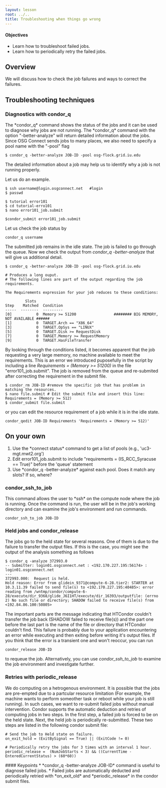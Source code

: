 ```yaml
---
layout: lesson
root: ../..
title: Troubleshooting when things go wrong
---
```

<div class="objectives" markdown="1">

#### Objectives
*   Learn how to troubleshoot failed jobs.
*   Learn how to periodically retry the failed jobs.
</div>

<h2>Overview </h2> 
We will discuss how to check the job failures and ways to correct the failures.  

<h2> Troubleshooting techniques </h2> 

<h3> Diagnostics with condor_q  </h3> 
The *condor_q* command shows the status of the jobs and it can be used to diagnose why jobs are not 
running. The *condor_q* command with the option "-better-analyze" will return detailed
information about the jobs. Since OSG Connect sends jobs to many places, we also need to specify a pool name with the "-pool" flag

~~~
$ condor_q -better-analyze JOB-ID -pool osg-flock.grid.iu.edu
~~~

The detailed information about a job may help us to identify why a job is not running properly. 

Let us do an example. 

~~~
$ ssh username@login.osgconnect.net   #login 
$ passwd                              

$ tutorial error101
$ cd tutorial-erro101
$ nano error101_job.submit

$condor_submit error101_job.submit 
~~~

Let us check the job status by

~~~
condor_q username
~~~

The submitted job remains in the idle state. The job is failed to go through the queue. Now we check the 
output from *condor_q -better-analyze* that will give us additional detail. 

~~~
$ condor_q -better-analyze JOB-ID -pool osg-flock.grid.iu.edu
 
# Produces a long ouput. 
# The following lines are part of the output regarding the job requirements.  

The Requirements expression for your job reduces to these conditions:

         Slots
Step    Matched  Condition
-----  --------  ---------
[0]           0  Memory >= 51200                 ######## BIG MEMORY, NOT AVAILABLE ###### 
[1]           0  TARGET.Arch == "X86_64"
[3]           0  TARGET.OpSys == "LINUX"
[5]           0  TARGET.Disk >= RequestDisk
[7]           0  TARGET.Memory >= RequestMemory
[9]           0  TARGET.HasFileTransfer
~~~


By looking through the conditions listed, it becomes apparent that the job requesting a very 
large memory, no machine available to meet the requirements. This is an error we introduced 
puposefully in the script by including a line *Requirements = (Memory >= 51200)* in the file 
"error101_job.submit".   The job is removed from the queue and re-submited after 
correcting the requirement in the submit file. 

~~~
$ condor_rm JOB-ID #remove the specific job that has problem in matching the resources.
$ nano file.submit # Edit the submit file and insert this line: Requirements = (Memory >= 512)
$ condor_submit file.submit
~~~

or you can edit the resource requirement of a job while it is in the idle state. 

~~~
condor_qedit JOB-ID Requirements 'Requirements = (Memory >= 512)' 
~~~

<h2> On your own </h2>
<ol>
  <li> Use the *connect status* command to get a list of pools (e.g., 'uc3-mgt.mwt2.org') </li>
  <li> Edit error101_job.submit to include "requirements = (IS_RCC_Syracuse == True)" before the 'queue' statement </li>
  <li> Use *condor_q -better-analyze* against each pool. Does it match any slots? If so, where? </li>
</ol>

<h3> condor_ssh_to_job </h3> 
This command allows the user to *ssh* on the compute node where the job is running.  Once the command 
is run, the user will be in the job's working directory and can examine the job's environment and run 
commands. 

~~~
condor_ssh_to_job JOB-ID  
~~~

<h3> Held jobs and condor_release </h3>

The jobs go to the held state for several reasons. One of them is due to the failure to transfer the output
files. If this is the case, you might see the output of the analysis something as follows

~~~
$ condor_q -analyze 372993.0
-- Submitter: login01.osgconnect.net : <192.170.227.195:56174> : login01.osgconnect.net
---
372993.000:  Request is held.
Hold reason: Error from glidein_9371@compute-6-28.tier2: STARTER at 10.3.11.39 failed to send file(s) to <192.170.227.195:40485>: error reading from /wntmp/condor/compute-6-28/execute/dir_9368/glide_J6I1HT/execute/dir_16393/outputfile: (errno 2) No such file or directory; SHADOW failed to receive file(s) from <192.84.86.100:50805>
~~~

The important parts are the message indicating that HTCondor couldn't transfer the job 
back (SHADOW failed to receive file(s)) and the part one before the last part is the name of the 
file or directory that HTCondor couldn't find.  This failure is probably due to your application 
encountering an error while executing and then exiting before writing it's output files.  If you think 
that the error is a transient one and won't reoccur, you can run 

~~~
condor_release JOB-ID 
~~~
to requeue the job.  Alternatively, you can use *condor_ssh_to_job* to examine the job environment and investigate further.


<h3> Retries with periodic_release </h3>

We do computing on a hetrogenous environment. It is possible that the jobs are pre-empted due to a partcular
resource limitation (For example, the machine wants to perform someother task or reboot while your job 
is still running).  In such cases, we want to re-submit failed jobs without manual intervention. Condor 
supports the automatic deduction and retries of computing jobs in two steps.
In the first step, a failed job is forced to be on the held state.   Next, the held job is 
periodically re-submitted. These two steps are listed in the following condor submit file: 

~~~
# Send the job to Held state on failure. 
on_exit_hold = (ExitBySignal == True) || (ExitCode != 0)  

# Periodically retry the jobs for 3 times with an interval 1 hour.   
periodic_release =  (NumJobStarts < 3) && ((CurrentTime - EnteredCurrentStatus) > (60*60))
~~~


<div class="keypoints" markdown="1">
#### Keypoints
*    *condor_q -better-analyze JOB-ID* command is useful to diagnose failed jobs. 
*    Failed jobs are automatically deducted and periodically retried  with *on_exit_old* and *periodic_release* in the condor submit files.
</div>


